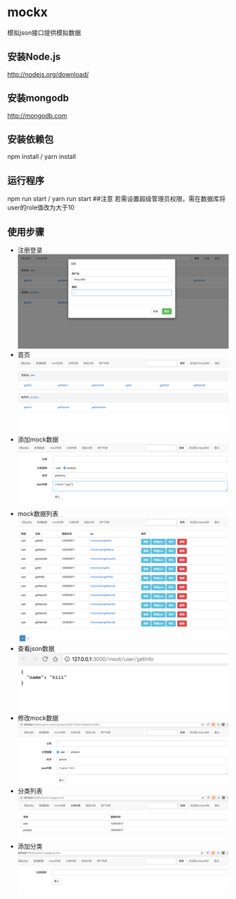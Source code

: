 # mockx
模拟json接口提供模拟数据
## 安装Node.js
http://nodejs.org/download/
## 安装mongodb
http://mongodb.com
## 安装依赖包
npm install / yarn install
## 运行程序
npm run start / yarn run start
##注意
若需设置超级管理员权限，需在数据库将user的role值改为大于10
## 使用步骤
* 注册登录
![注册](https://github.com/RainZhai/mockx/blob/master/public/screen/s1.png)
* 首页
![首页](https://github.com/RainZhai/mockx/blob/master/public/screen/s2.png)
* 添加mock数据
![添加mock数据](https://github.com/RainZhai/mockx/blob/master/public/screen/s3.png)
* mock数据列表
![mock数据列表](https://github.com/RainZhai/mockx/blob/master/public/screen/s4.png)
* 查看json数据
![查看json数据](https://github.com/RainZhai/mockx/blob/master/public/screen/s5.png)
* 修改mock数据
![修改mock数据](https://github.com/RainZhai/mockx/blob/master/public/screen/s6.png)
* 分类列表
![分类列表](https://github.com/RainZhai/mockx/blob/master/public/screen/s7.png)
* 添加分类
![添加分类](https://github.com/RainZhai/mockx/blob/master/public/screen/s8.png)
